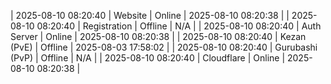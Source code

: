 | 2025-08-10 08:20:40 | Website | Online | 2025-08-10 08:20:38 |
| 2025-08-10 08:20:40 | Registration | Offline | N/A |
| 2025-08-10 08:20:40 | Auth Server | Online | 2025-08-10 08:20:38 |
| 2025-08-10 08:20:40 | Kezan (PvE) | Offline | 2025-08-03 17:58:02 |
| 2025-08-10 08:20:40 | Gurubashi (PvP) | Offline | N/A |
| 2025-08-10 08:20:40 | Cloudflare | Online | 2025-08-10 08:20:38 |
